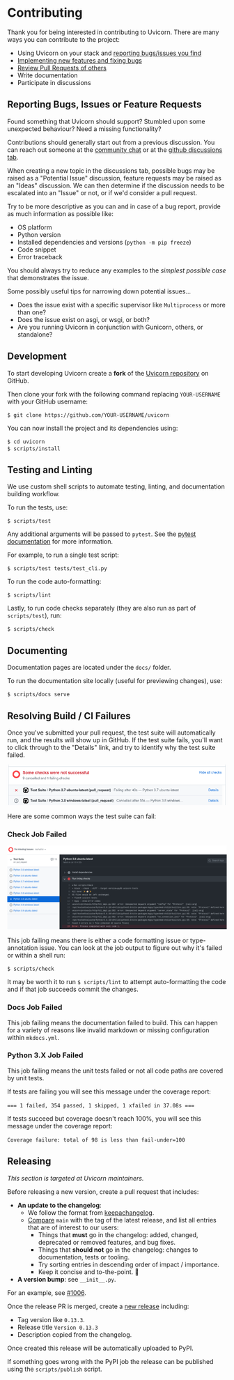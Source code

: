 # Contributing

Thank you for being interested in contributing to Uvicorn.
There are many ways you can contribute to the project:

- Using Uvicorn on your stack and [reporting bugs/issues you find](https://github.com/Kludex/uvicorn/issues/new)
- [Implementing new features and fixing bugs](https://github.com/Kludex/uvicorn/issues?q=is%3Aissue+is%3Aopen+label%3A%22help+wanted%22)
- [Review Pull Requests of others](https://github.com/Kludex/uvicorn/pulls)
- Write documentation
- Participate in discussions

## Reporting Bugs, Issues or Feature Requests

Found something that Uvicorn should support?
Stumbled upon some unexpected behaviour?
Need a missing functionality?

Contributions should generally start out from a previous discussion.
You can reach out someone at the [community chat](https://discord.com/invite/SWU73HffbV)
or at the [github discussions tab](https://github.com/Kludex/uvicorn/discussions).

When creating a new topic in the discussions tab, possible bugs may be raised
as a "Potential Issue" discussion, feature requests may be raised as an
"Ideas" discussion. We can then determine if the discussion needs
to be escalated into an "Issue" or not, or if we'd consider a pull request.

Try to be more descriptive as you can and in case of a bug report,
provide as much information as possible like:

- OS platform
- Python version
- Installed dependencies and versions (`python -m pip freeze`)
- Code snippet
- Error traceback

You should always try to reduce any examples to the *simplest possible case*
that demonstrates the issue.

Some possibly useful tips for narrowing down potential issues...

- Does the issue exist with a specific supervisor like `Multiprocess` or more than one?
- Does the issue exist on asgi, or wsgi, or both?
- Are you running Uvicorn in conjunction with Gunicorn, others, or standalone?

## Development

To start developing Uvicorn create a **fork** of the
[Uvicorn repository](https://github.com/Kludex/uvicorn) on GitHub.

Then clone your fork with the following command replacing `YOUR-USERNAME` with
your GitHub username:

```shell
$ git clone https://github.com/YOUR-USERNAME/uvicorn
```

You can now install the project and its dependencies using:

```shell
$ cd uvicorn
$ scripts/install
```

## Testing and Linting

We use custom shell scripts to automate testing, linting,
and documentation building workflow.

To run the tests, use:

```shell
$ scripts/test
```

Any additional arguments will be passed to `pytest`. See the [pytest documentation](https://docs.pytest.org/en/latest/how-to/usage.html) for more information.

For example, to run a single test script:

```shell
$ scripts/test tests/test_cli.py
```

To run the code auto-formatting:

```shell
$ scripts/lint
```

Lastly, to run code checks separately (they are also run as part of `scripts/test`), run:

```shell
$ scripts/check
```

## Documenting

Documentation pages are located under the `docs/` folder.

To run the documentation site locally (useful for previewing changes), use:

```shell
$ scripts/docs serve
```

## Resolving Build / CI Failures

Once you've submitted your pull request, the test suite will
automatically run, and the results will show up in GitHub.
If the test suite fails, you'll want to click through to the
"Details" link, and try to identify why the test suite failed.

<p align="center" style="margin: 0 0 10px">
  <img src="https://raw.githubusercontent.com/Kludex/uvicorn/main/docs/img/gh-actions-fail.png" alt='Failing PR commit status'>
</p>

Here are some common ways the test suite can fail:

### Check Job Failed

<p align="center" style="margin: 0 0 10px">
  <img src="https://raw.githubusercontent.com/Kludex/uvicorn/main/docs/img/gh-actions-fail-check.png" alt='Failing GitHub action lint job'>
</p>

This job failing means there is either a code formatting issue or type-annotation issue.
You can look at the job output to figure out why it's failed or within a shell run:

```shell
$ scripts/check
```

It may be worth it to run `$ scripts/lint` to attempt auto-formatting the code
and if that job succeeds commit the changes.

### Docs Job Failed

This job failing means the documentation failed to build. This can happen for
a variety of reasons like invalid markdown or missing configuration within `mkdocs.yml`.

### Python 3.X Job Failed

This job failing means the unit tests failed or not all code paths are covered by unit tests.

If tests are failing you will see this message under the coverage report:

`=== 1 failed, 354 passed, 1 skipped, 1 xfailed in 37.08s ===`

If tests succeed but coverage doesn't reach 100%, you will see this
message under the coverage report:

`Coverage failure: total of 98 is less than fail-under=100`

## Releasing

*This section is targeted at Uvicorn maintainers.*

Before releasing a new version, create a pull request that includes:

- **An update to the changelog**:
    - We follow the format from [keepachangelog](https://keepachangelog.com/en/1.0.0/).
    - [Compare](https://github.com/Kludex/uvicorn/compare/) `main` with the tag of the latest release, and list all entries that are of interest to our users:
        - Things that **must** go in the changelog: added, changed, deprecated or removed features, and bug fixes.
        - Things that **should not** go in the changelog: changes to documentation, tests or tooling.
        - Try sorting entries in descending order of impact / importance.
        - Keep it concise and to-the-point. 🎯
- **A version bump**: see `__init__.py`.

For an example, see [#1006](https://github.com/Kludex/uvicorn/pull/1107).

Once the release PR is merged, create a
[new release](https://github.com/Kludex/uvicorn/releases/new) including:

- Tag version like `0.13.3`.
- Release title `Version 0.13.3`
- Description copied from the changelog.

Once created this release will be automatically uploaded to PyPI.

If something goes wrong with the PyPI job the release can be published using the
`scripts/publish` script.
